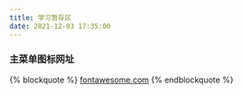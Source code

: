 ```yaml
---
title: 学习暂存区
date: 2021-12-03 17:35:00
---
```


### 主菜单图标网址

{% blockquote %}
[fontawesome.com](https://fontawesome.com/v5.15/icons?d=gallery&p=2)
{% endblockquote %}